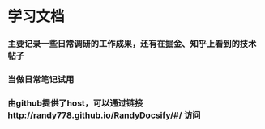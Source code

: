 # 学习文档

### 主要记录一些日常调研的工作成果，还有在掘金、知乎上看到的技术帖子
### 当做日常笔记试用
### 由github提供了host，可以通过链接http://randy778.github.io/RandyDocsify/#/ 访问
